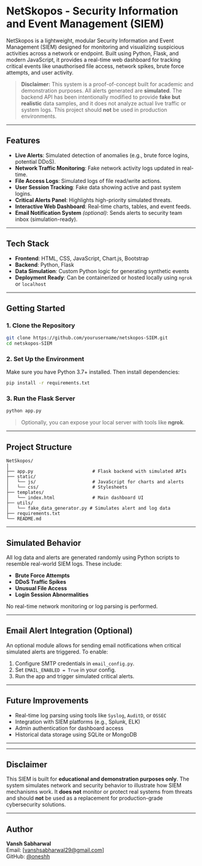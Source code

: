 
# NetSkopos - Security Information and Event Management (SIEM)

NetSkopos is a lightweight, modular Security Information and Event Management (SIEM) designed for monitoring and visualizing suspicious activities across a network or endpoint. Built using Python, Flask, and modern JavaScript, it provides a real-time web dashboard for tracking critical events like unauthorised file access, network spikes, brute force attempts, and user activity.

>  **Disclaimer:** This system is a proof-of-concept built for academic and demonstration purposes. All alerts generated are **simulated**. The backend API has been intentionally modified to provide **fake but realistic** data samples, and it does not analyze actual live traffic or system logs. This project should **not** be used in production environments.

---

##  Features

- **Live Alerts**: Simulated detection of anomalies (e.g., brute force logins, potential DDoS).
- **Network Traffic Monitoring**: Fake network activity logs updated in real-time.
- **File Access Logs**: Simulated logs of file read/write actions.
- **User Session Tracking**: Fake data showing active and past system logins.
- **Critical Alerts Panel**: Highlights high-priority simulated threats.
- **Interactive Web Dashboard**: Real-time charts, tables, and event feeds.
- **Email Notification System** *(optional)*: Sends alerts to security team inbox (simulation-ready).

---

##  Tech Stack

- **Frontend**: HTML, CSS, JavaScript, Chart.js, Bootstrap
- **Backend**: Python, Flask
- **Data Simulation**: Custom Python logic for generating synthetic events
- **Deployment Ready**: Can be containerized or hosted locally using `ngrok` or `localhost`

---

##  Getting Started

### 1. Clone the Repository

```bash
git clone https://github.com/yourusername/netskopos-SIEM.git
cd netskopos-SIEM
```

### 2. Set Up the Environment

Make sure you have Python 3.7+ installed. Then install dependencies:

```bash
pip install -r requirements.txt
```

### 3. Run the Flask Server

```bash
python app.py
```

> Optionally, you can expose your local server with tools like **ngrok**.

---

##  Project Structure

```
NetSkopos/
│
├── app.py                      # Flask backend with simulated APIs
├── static/
│   └── js/                     # JavaScript for charts and alerts
│   └── css/                    # Stylesheets
├── templates/
│   └── index.html              # Main dashboard UI
├── utils/
│   └── fake_data_generator.py # Simulates alert and log data
├── requirements.txt
└── README.md
```

---

##  Simulated Behavior

All log data and alerts are generated randomly using Python scripts to resemble real-world SIEM logs. These include:

- **Brute Force Attempts**
- **DDoS Traffic Spikes**
- **Unusual File Access**
- **Login Session Abnormalities**

No real-time network monitoring or log parsing is performed.

---

## Email Alert Integration (Optional)

An optional module allows for sending email notifications when critical simulated alerts are triggered. To enable:

1. Configure SMTP credentials in `email_config.py`.
2. Set `EMAIL_ENABLED = True` in your config.
3. Run the app and trigger simulated critical alerts.

---

## Future Improvements

- Real-time log parsing using tools like `Syslog`, `AuditD`, or `OSSEC`
- Integration with SIEM platforms (e.g., Splunk, ELK)
- Admin authentication for dashboard access
- Historical data storage using SQLite or MongoDB

---


---

## Disclaimer

This SIEM is built for **educational and demonstration purposes only**. The system simulates network and security behavior to illustrate how SIEM mechanisms work. It **does not** monitor or protect real systems from threats and should **not** be used as a replacement for production-grade cybersecurity solutions.

---

## Author

**Vansh Sabharwal**  
Email: [vanshsabharwal29@gmail.com]  
GitHub: [@oneshh](https://github.com/oneshh)

